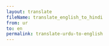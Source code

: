 ```yaml
--- 
layout: translate 
fileName: translate_english_to_hindi 
from: ur
to: en 
permalink: translate-urdu-to-english
---
```

